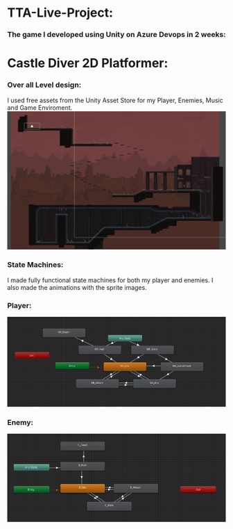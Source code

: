 # TTA-Live-Project:
### The game I developed using Unity on Azure Devops in 2 weeks:
# Castle Diver 2D Platformer:
### Over all Level design:
I used free assets from the Unity Asset Store for my Player, Enemies, Music and Game Enviroment.
![GameLevel](https://github.com/NathanielRus/TTA-Live-Project/blob/main/Live%20Project/Game%20level.PNG)
### State Machines:
I made fully functional state machines for both my player and enemies. I also made the animations with the sprite images.
### Player:
![PlayerState](https://github.com/NathanielRus/TTA-Live-Project/blob/main/Live%20Project/state%20machine.PNG)
### Enemy:
![EnemyState](https://github.com/NathanielRus/TTA-Live-Project/blob/main/Live%20Project/Enemy%20State%20Machine.PNG)
